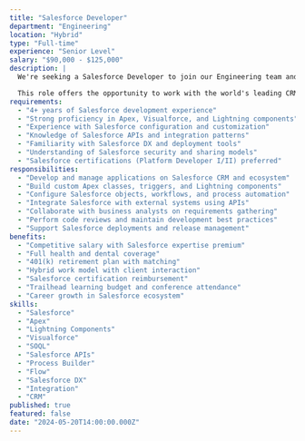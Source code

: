 ```yaml
---
title: "Salesforce Developer"
department: "Engineering"
location: "Hybrid"
type: "Full-time"
experience: "Senior Level"
salary: "$90,000 - $125,000"
description: |
  We're seeking a Salesforce Developer to join our Engineering team and develop and manage applications on the Salesforce CRM platform and ecosystem. You'll work on custom Salesforce solutions, integrations, and help our clients maximize their Salesforce investments.

  This role offers the opportunity to work with the world's leading CRM platform and contribute to transformative business solutions.
requirements:
  - "4+ years of Salesforce development experience"
  - "Strong proficiency in Apex, Visualforce, and Lightning components"
  - "Experience with Salesforce configuration and customization"
  - "Knowledge of Salesforce APIs and integration patterns"
  - "Familiarity with Salesforce DX and deployment tools"
  - "Understanding of Salesforce security and sharing models"
  - "Salesforce certifications (Platform Developer I/II) preferred"
responsibilities:
  - "Develop and manage applications on Salesforce CRM and ecosystem"
  - "Build custom Apex classes, triggers, and Lightning components"
  - "Configure Salesforce objects, workflows, and process automation"
  - "Integrate Salesforce with external systems using APIs"
  - "Collaborate with business analysts on requirements gathering"
  - "Perform code reviews and maintain development best practices"
  - "Support Salesforce deployments and release management"
benefits:
  - "Competitive salary with Salesforce expertise premium"
  - "Full health and dental coverage"
  - "401(k) retirement plan with matching"
  - "Hybrid work model with client interaction"
  - "Salesforce certification reimbursement"
  - "Trailhead learning budget and conference attendance"
  - "Career growth in Salesforce ecosystem"
skills:
  - "Salesforce"
  - "Apex"
  - "Lightning Components"
  - "Visualforce"
  - "SOQL"
  - "Salesforce APIs"
  - "Process Builder"
  - "Flow"
  - "Salesforce DX"
  - "Integration"
  - "CRM"
published: true
featured: false
date: "2024-05-20T14:00:00.000Z"
---
```

